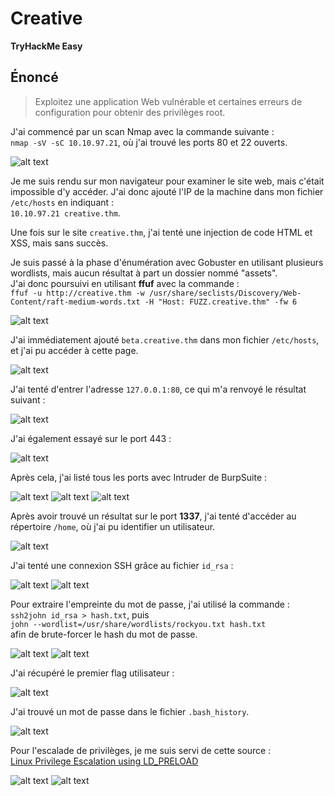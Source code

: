 # Creative

**TryHackMe Easy**

## Énoncé

> Exploitez une application Web vulnérable et certaines erreurs de configuration pour obtenir des privilèges root.

J'ai commencé par un scan Nmap avec la commande suivante :  
`nmap -sV -sC 10.10.97.21`, où j'ai trouvé les ports 80 et 22 ouverts.

![alt text](image.png)

Je me suis rendu sur mon navigateur pour examiner le site web, mais c'était impossible d'y accéder. J'ai donc ajouté l'IP de la machine dans mon fichier `/etc/hosts` en indiquant :  
`10.10.97.21 creative.thm`.

Une fois sur le site `creative.thm`, j'ai tenté une injection de code HTML et XSS, mais sans succès.

Je suis passé à la phase d'énumération avec Gobuster en utilisant plusieurs wordlists, mais aucun résultat à part un dossier nommé "assets".  
J'ai donc poursuivi en utilisant **ffuf** avec la commande :  
`ffuf -u http://creative.thm -w /usr/share/seclists/Discovery/Web-Content/raft-medium-words.txt -H "Host: FUZZ.creative.thm" -fw 6`

![alt text](image-1.png)

J'ai immédiatement ajouté `beta.creative.thm` dans mon fichier `/etc/hosts`, et j'ai pu accéder à cette page.

![alt text](image-2.png)

J'ai tenté d'entrer l'adresse `127.0.0.1:80`, ce qui m'a renvoyé le résultat suivant :

![alt text](image-3.png)

J'ai également essayé sur le port 443 :

![alt text](image-4.png)

Après cela, j'ai listé tous les ports avec Intruder de BurpSuite :

![alt text](image-5.png)
![alt text](image-6.png)
![alt text](image-7.png)

Après avoir trouvé un résultat sur le port **1337**, j'ai tenté d'accéder au répertoire `/home`, où j'ai pu identifier un utilisateur.

![alt text](image-8.png)

J'ai tenté une connexion SSH grâce au fichier `id_rsa` :

![alt text](image-9.png)
![alt text](image-10.png)

Pour extraire l'empreinte du mot de passe, j'ai utilisé la commande :  
`ssh2john id_rsa > hash.txt`, puis  
`john --wordlist=/usr/share/wordlists/rockyou.txt hash.txt`  
afin de brute-forcer le hash du mot de passe.

![alt text](image-11.png)
![alt text](image-12.png)

J'ai récupéré le premier flag utilisateur :

![alt text](image-13.png)

J'ai trouvé un mot de passe dans le fichier `.bash_history`.

![alt text](image-14.png)

Pour l'escalade de privilèges, je me suis servi de cette source :  
[Linux Privilege Escalation using LD_PRELOAD](https://www.hackingarticles.in/linux-privilege-escalation-using-ld_preload/)

![alt text](image-15.png)
![alt text](image-16.png)
